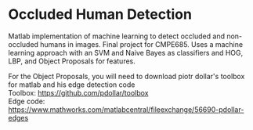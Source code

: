 # Occluded Human Detection
Matlab implementation of machine learning to detect occluded and non-occluded humans in images. Final project for CMPE685. Uses a machine learning approach with an SVM and Naive Bayes as classifiers and HOG, LBP, and Object Proposals for features.

For the Object Proposals, you will need to download piotr dollar's toolbox for matlab and his edge detection code    
  Toolbox:   https://github.com/pdollar/toolbox    
  Edge code: https://www.mathworks.com/matlabcentral/fileexchange/56690-pdollar-edges
